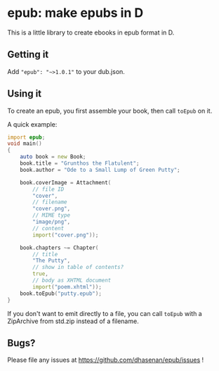 # epub: make epubs in D

This is a little library to create ebooks in epub format in D.

## Getting it

Add `"epub": "~>1.0.1"` to your dub.json.

## Using it

To create an epub, you first assemble your book, then call `toEpub` on it.

A quick example:

```D
import epub;
void main()
{
    auto book = new Book;
    book.title = "Grunthos the Flatulent";
    book.author = "Ode to a Small Lump of Green Putty";

    book.coverImage = Attachment(
        // file ID
        "cover",
        // filename
        "cover.png",
        // MIME type
        "image/png",
        // content
        import("cover.png"));

    book.chapters ~= Chapter(
        // title
        "The Putty",
        // show in table of contents?
        true,
        // body as XHTML document
        import("poem.xhtml"));
    book.toEpub("putty.epub");
}
```

If you don't want to emit directly to a file, you can call `toEpub` with a ZipArchive from std.zip
instead of a filename.


## Bugs?

Please file any issues at https://github.com/dhasenan/epub/issues !
